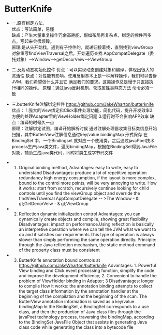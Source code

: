 # ButterKnife

*  一.原有绑定方法，  
   优点：写法简单，易懂  
   缺点：产生大量重复操作冗余高耗能，假如布局再复杂点，绑定的控件再多点，写起来会很烦躁。  
   原理:是从头开始找，遇到有子控件的，就递归接着找，直到找到viewGroup 对象重写findViewTraversal之后，开始遍历查找 
   AppCompatDelegate（委托对象）——>Window——>getDecorVeiw——>ViewGroup  

*  二.反射动态初始化控件 
   优点：可以实现动态创建对象和编译，体现出很大的灵活性 
   缺点：对性能有影响。使用反射基本上是一种解释操作，我们可以告诉JVM，我们希望做什么并且它 满足我们的要求。这类操作总是慢于只直接执行相同的操作。 
   原理：通过java反射机制，获取属性类静态方法 命令必须一致  

*  三.butterKnife注解绑定控件  https://github.com/JakeWharton/butterknife 
    优点： 1.强大的View绑定和Click事件处理功能，简化代码，提升开发效率2.方便的处理Adapter里的ViewHolder绑定问题 3.运行时不会影响APP效率
    缺点：编译的时候久一点  
    原理：注解绑定试图，编译开始解析时候 通过注解处理器收集目标类信息开始扫描，其中ButterView注解信息通过key/value bindingMap 形式保存 
    在BindingSet 中，一个Bindingset 就对应一个使用类，之后通过javaPoet技术process生产java类文件，遍历bindingMap，根据在BindingSet得到JavaFile 
    对象，辅助生成java类代码，同时将类生成字节码文件  
    
    

* 1. Original binding method,
Advantages: easy to write, easy to understand
Disadvantages: produce a lot of repetitive operation redundancy high energy consumption, if the layout is more complex, bound to the control more points, will be very annoying to write. 
How it works: start from scratch, recursively continue looking for child controls until you find the viewGroup object and override the findViewTraversal
AppCompatDelegate -- &gt;The Window - & gt;GetDecorVeiw - & gt;ViewGroup
* 2. Reflection dynamic initialization control
Advantages: you can dynamically create objects and compile, showing great flexibility
Disadvantages: impact on performance.Using reflection is basically an interpretive operation where we can tell the JVM what we want to do and it satisfies our requirements.This type of operation is always slower than simply performing the same operation directly. 
Principle: through the Java reflection mechanism, the static method command of the property class must be consistent
* 3. ButterKnife annotation bound controls at https://github.com/JakeWharton/butterknife
Advantages: 1. Powerful View binding and Click event processing function, simplify the code and improve the development efficiency; 2. Convenient to handle the problem of ViewHolder binding in Adapter; 3
Disadvantages: longer to compile
How it works: the annotation binding attempts to collect the target class information by the annotation handler at the beginning of the compilation and the beginning of the scan. The ButterView annotation information is saved as a key/value bindingMap
In the BindingSet, a BindingSet corresponds to a use class, and then the production of Java class files through the javaPoet technology process, traversing the bindingMap, according to the BindingSet JavaFile
Object that assists in generating Java class code while generating the class into a bytecode file

